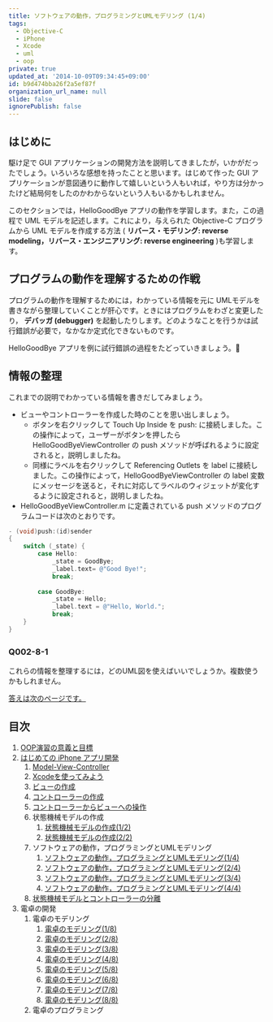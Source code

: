 ```yaml
---
title: ソフトウェアの動作，プログラミングとUMLモデリング (1/4)
tags:
  - Objective-C
  - iPhone
  - Xcode
  - uml
  - oop
private: true
updated_at: '2014-10-09T09:34:45+09:00'
id: b9d474bba26f2a5ef87f
organization_url_name: null
slide: false
ignorePublish: false
---
```


## はじめに

駆け足で GUI アプリケーションの開発方法を説明してきましたが，いかがだったでしょう。いろいろな感想を持ったことと思います。はじめて作った GUI アプリケーションが意図通りに動作して嬉しいという人もいれば，やり方は分かったけど結局何をしたのかわからないという人もいるかもしれません。

このセクションでは，HelloGoodBye アプリの動作を学習します。また，この過程で UML モデルを記述します。これにより，与えられた Objective-C プログラムから UML モデルを作成する方法 ( **リバース・モデリング: reverse modeling，リバース・エンジニアリング: reverse engineering** )も学習します。

## プログラムの動作を理解するための作戦

プログラムの動作を理解するためには，わかっている情報を元に UMLモデルを書きながら整理していくことが肝心です。ときにはプログラムをわざと変更したり， **デバッガ (debugger)** を起動したりします。どのようなことを行うかは試行錯誤が必要で，なかなか定式化できないものです。

HelloGoodBye アプリを例に試行錯誤の過程をたどっていきましょう。
## 情報の整理
これまでの説明でわかっている情報を書きだしてみましょう。

* ビューやコントローラーを作成した時のことを思い出しましょう。
	* ボタンを右クリックして Touch Up Inside を push: に接続しました。この操作によって，ユーザーがボタンを押したら HelloGoodByeViewController の push メソッドが呼ばれるように設定されると，説明しましたね。
	* 同様にラベルを右クリックして Referencing Outlets を label に接続しました。この操作によって，HelloGoodByeViewController の label 変数にメッセージを送ると，それに対応してラベルのウィジェットが変化するように設定されると，説明しましたね。
* HelloGoodByeViewController.m に定義されている push メソッドのプログラムコードは次のとおりです。

```objective-c
- (void)push:(id)sender
{
    switch (_state) {
        case Hello:
            _state = GoodBye;
            _label.text= @"Good Bye!";
            break;
            
        case GoodBye:
            _state = Hello;
            _label.text = @"Hello, World.";
            break;
    }
}
```

### Q002-8-1　
これらの情報を整理するには，どのUML図を使えばいいでしょうか。複数使うかもしれません。

[答えは次のページです。](http://qiita.com/zacky1972/private/a401b36612ea44a65192)

## 目次

1. [OOP演習の意義と目標](http://qiita.com/zacky1972/private/193e194cae1fe28b8dc2)
2. [はじめての iPhone アプリ開発](http://qiita.com/zacky1972/private/51765b58b7843758e85c)
	1. [Model-View-Controller](http://qiita.com/zacky1972/private/23af9b1e8f8b9e026b22)
	2. [Xcodeを使ってみよう](http://qiita.com/zacky1972/private/8c7b732e3505d4313e6c)
	3. [ビューの作成](http://qiita.com/zacky1972/private/d23a0c06d5c967fc225f)
	4. [コントローラーの作成](http://qiita.com/zacky1972/private/1a87638b8ac389fc5e29)
	5. [コントローラーからビューへの操作](http://qiita.com/zacky1972/private/7eb1a401fb459aa0078a)
	6. 状態機械モデルの作成
		1. [状態機械モデルの作成(1/2)](http://qiita.com/zacky1972/private/0413c332b1950284c889)
		2. [状態機械モデルの作成(2/2)](http://qiita.com/zacky1972/private/252050ecb1613ae845d2)
	7. ソフトウェアの動作，プログラミングとUMLモデリング
		1. [ソフトウェアの動作，プログラミングとUMLモデリング(1/4)](http://qiita.com/zacky1972/private/b9d474bba26f2a5ef87f)
		2. [ソフトウェアの動作，プログラミングとUMLモデリング(2/4)](http://qiita.com/zacky1972/private/a401b36612ea44a65192)
		3. [ソフトウェアの動作，プログラミングとUMLモデリング(3/4)](http://qiita.com/zacky1972/private/143296989fd8836d5f71)
		4. [ソフトウェアの動作，プログラミングとUMLモデリング(4/4)](http://qiita.com/zacky1972/private/f24bad0fba40129342e0)
	8. [状態機械モデルとコントローラーの分離](http://qiita.com/zacky1972/private/1986b8c3aec9d1356d83)
3. 電卓の開発
	1. 電卓のモデリング
		1. [電卓のモデリング(1/8)](http://qiita.com/zacky1972/private/aa39be058c86ea8a2373)
		2. [電卓のモデリング(2/8)](http://qiita.com/zacky1972/private/4c4560214c1cc2d40ae5)
		3. [電卓のモデリング(3/8)](http://qiita.com/zacky1972/private/a01c6023415935a4b6b4)
		4. [電卓のモデリング(4/8)](http://qiita.com/zacky1972/private/833d4a81695db93404db)
		5. [電卓のモデリング(5/8)](http://qiita.com/zacky1972/private/f55ba97d5de5576d39dc)
		6. [電卓のモデリング(6/8)](http://qiita.com/zacky1972/private/744e7939458de50b50fa)
		7. [電卓のモデリング(7/8)](http://qiita.com/zacky1972/private/c1ad11537201cfbadc64)
		8. [電卓のモデリング(8/8)](http://qiita.com/zacky1972/private/375479a7f4c02ebfb9e9)
	2. 電卓のプログラミング
